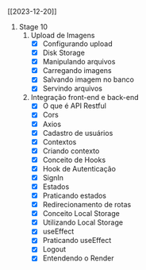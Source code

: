 [[2023-12-20]]
1. Stage 10
	1. Upload de Imagens
		- [x] Configurando upload
		- [x] Disk Storage
		- [x] Manipulando arquivos
		- [x] Carregando imagens
		- [x] Salvando imagem no banco
		- [x] Servindo arquivos
	2. Integração front-end e back-end
		- [x] O que é API Restful
		- [x] Cors
		- [x] Axios
		- [x] Cadastro de usuários
		- [x] Contextos
		- [x] Criando contexto
		- [x] Conceito de Hooks
		- [x] Hook de Autenticação
		- [x] SignIn
		- [x] Estados
		- [x] Praticando estados
		- [x] Redirecionamento de rotas
		- [x] Conceito Local Storage
		- [x] Utilizando Local Storage
		- [x] useEffect
		- [x] Praticando useEffect
		- [x] Logout
		- [x] Entendendo o Render